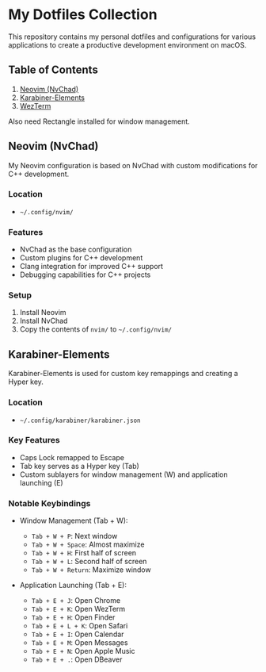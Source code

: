 # My Dotfiles Collection

This repository contains my personal dotfiles and configurations for various applications to create a productive development environment on macOS.

## Table of Contents

1. [Neovim (NvChad)](#neovim-nvchad)
2. [Karabiner-Elements](#karabiner-elements)
3. [WezTerm](#wezterm)

Also need Rectangle installed for window management. 
## Neovim (NvChad)

My Neovim configuration is based on NvChad with custom modifications for C++ development.

### Location
- `~/.config/nvim/`

### Features
- NvChad as the base configuration
- Custom plugins for C++ development
- Clang integration for improved C++ support
- Debugging capabilities for C++ projects

### Setup
1. Install Neovim
2. Install NvChad
3. Copy the contents of `nvim/` to `~/.config/nvim/`

## Karabiner-Elements

Karabiner-Elements is used for custom key remappings and creating a Hyper key.

### Location
- `~/.config/karabiner/karabiner.json`

### Key Features
- Caps Lock remapped to Escape
- Tab key serves as a Hyper key (Tab)
- Custom sublayers for window management (W) and application launching (E)

### Notable Keybindings
- Window Management (Tab + W):
  - `Tab + W + P`: Next window
  - `Tab + W + Space`: Almost maximize
  - `Tab + W + H`: First half of screen
  - `Tab + W + L`: Second half of screen
  - `Tab + W + Return`: Maximize window

- Application Launching (Tab + E):
  - `Tab + E + J`: Open Chrome
  - `Tab + E + K`: Open WezTerm
  - `Tab + E + H`: Open Finder
  - `Tab + E + L + K`: Open Safari
  - `Tab + E + I`: Open Calendar
  - `Tab + E + M`: Open Messages
  - `Tab + E + N`: Open Apple Music
  - `Tab + E + .`: Open DBeaver


